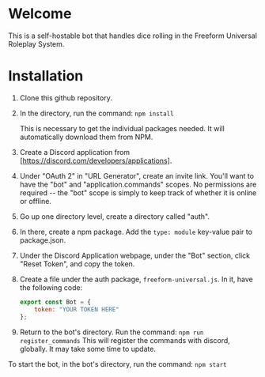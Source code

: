 # Welcome
This is a self-hostable bot that handles dice rolling in the Freeform Universal Roleplay System.

# Installation
1.  Clone this github repository.
2.  In the directory, run the command: `npm install`
    
    This is necessary to get the individual packages needed. It will automatically download them from NPM.
3.  Create a Discord application from [https://discord.com/developers/applications].
4.  Under "OAuth 2" in "URL Generator", create an invite link.
You'll want to have the "bot" and "application.commands" scopes.
    No permissions are required -- the "bot" scope is simply to keep track of whether it is online or offline.
5.  Go up one directory level, create a directory called "auth".
6.  In there, create a npm package. Add the `type: module` key-value pair to package.json.
7.  Under the Discord Application webpage, under the "Bot" section, click "Reset Token", and copy the token.
8.  Create a file under the auth package, `freeform-universal.js`. In it, have the following code:
    ```js
    export const Bot = {
        token: "YOUR TOKEN HERE"
    };
    ```
9.  Return to the bot's directory. Run the command: `npm run register_commands`
    This will register the commands with discord, globally. It may take some time to update.

To start the bot, in the bot's directory, run the command: `npm start`